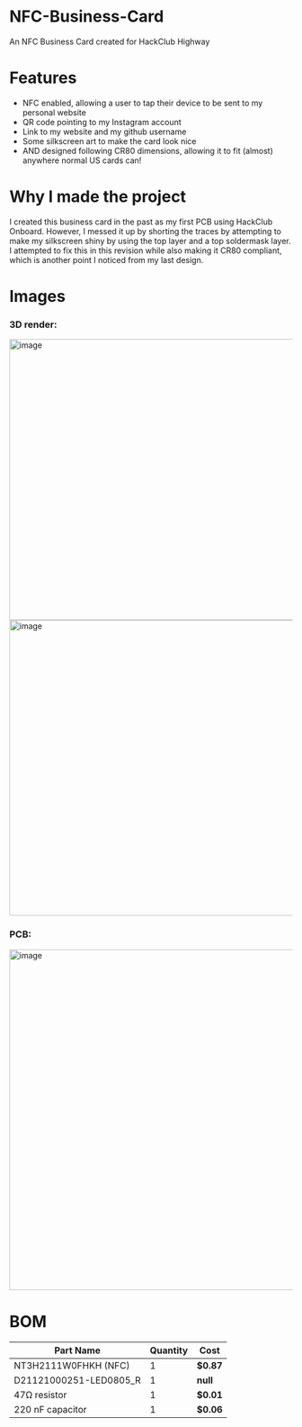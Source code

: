 # NFC-Business-Card
An NFC Business Card created for HackClub Highway

# Features

- NFC enabled, allowing a user to tap their device to be sent to my personal website
- QR code pointing to my Instagram account
- Link to my website and my github username
- Some silkscreen art to make the card look nice
- AND designed following CR80 dimensions, allowing it to fit (almost) anywhere normal US cards can!

# Why I made the project

I created this business card in the past as my first PCB using HackClub Onboard. However, I messed it up by shorting the traces by attempting to make my silkscreen shiny by using the top layer and a top soldermask layer. I attempted to fix this in this revision while also making it CR80 compliant, which is another point I noticed from my last design.

# Images

### 3D render:

<img width="781" height="499" alt="image" src="https://github.com/user-attachments/assets/b05f0668-b5be-466f-be6e-186b21120c3e" />
<img width="767" height="525" alt="image" src="https://github.com/user-attachments/assets/80221e87-e6c6-44bd-877b-1bc91a689296" />

### PCB:

<img width="1029" height="605" alt="image" src="https://github.com/user-attachments/assets/823b9d5f-89fc-4a4c-80b0-9551d4b40398" />

# BOM

|Part Name      |Quantity |Cost   
| ------------- |-------- |------ 
| NT3H2111W0FHKH (NFC) |  1       |**$0.87**  |
| D21121000251-LED0805_R |  1       |**null**  |
| 47Ω resistor | 1 | **$0.01** |
| 220 nF capacitor |1 |**$0.06**|
